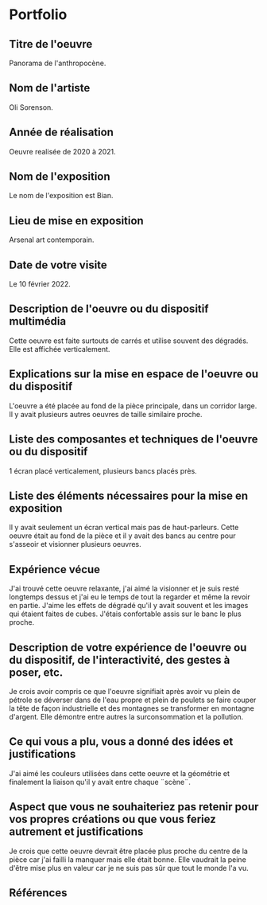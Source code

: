 # Portfolio

## Titre de l'oeuvre

 Panorama de l'anthropocène.
 
## Nom de l'artiste

Oli Sorenson.

## Année de réalisation

Oeuvre realisée de 2020 à 2021.

## Nom de l'exposition

Le nom de l'exposition est Bian.

## Lieu de mise en exposition

Arsenal art contemporain.

## Date de votre visite

Le 10 février 2022.

## Description de l'oeuvre ou du dispositif multimédia

Cette oeuvre est faite surtouts de carrés et utilise souvent des dégradés. Elle est affichée verticalement.

## Explications sur la mise en espace de l'oeuvre ou du dispositif

L'oeuvre a été placée au fond de la pièce principale, dans un corridor large. Il y avait plusieurs autres oeuvres de taille similaire proche.

## Liste des composantes et techniques de l'oeuvre ou du dispositif

1 écran placé verticalement, plusieurs bancs placés près.

## Liste des éléments nécessaires pour la mise en exposition

Il y avait seulement un écran vertical mais pas de haut-parleurs. Cette oeuvre était au fond de la pièce et il y avait des bancs au centre pour s'asseoir et visionner plusieurs oeuvres.

## Expérience vécue

J'ai trouvé cette oeuvre relaxante, j'ai aimé la visionner et je suis resté longtemps dessus et j'ai eu le temps de tout la regarder et même la revoir en partie.
J'aime les effets de dégradé qu'il y avait souvent et les images qui étaient faites de cubes. J'étais confortable assis sur le banc le plus proche.

## Description de votre expérience de l'oeuvre ou du dispositif, de l'interactivité, des gestes à poser, etc.

Je crois avoir compris ce que l'oeuvre signifiait après avoir vu plein de pétrole se déverser dans de l'eau propre et plein de poulets se faire couper la tête de façon industrielle et des montagnes se transformer en montagne d'argent. Elle démontre entre autres la surconsommation et la pollution.

## Ce qui vous a plu, vous a donné des idées et justifications

J'ai aimé les couleurs utilisées dans cette oeuvre et la géométrie et finalement la liaison qu'il y avait entre chaque ¨scène¨.

## Aspect que vous ne souhaiteriez pas retenir pour vos propres créations ou que vous feriez autrement et justifications

Je crois que cette oeuvre devrait être placée plus proche du centre de la pièce car j'ai failli la manquer mais elle était bonne. Elle vaudrait la peine d'être mise plus en valeur car je ne suis pas sûr que tout le monde l'a vu.

## Références







